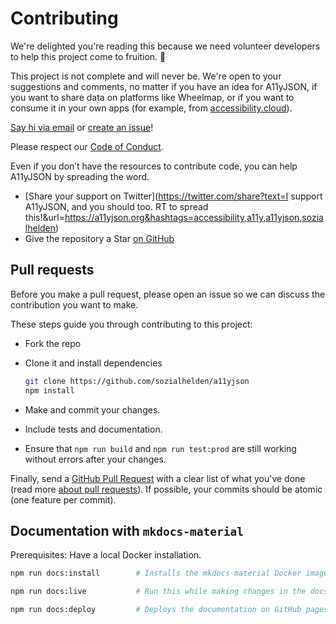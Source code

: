 # Contributing

We're delighted you're reading this because we need volunteer developers to help this project come
to fruition. 👏

This project is not complete and will never be. We're open to your suggestions and comments, no
matter if you have an idea for A11yJSON, if you want to share data on platforms like Wheelmap, or if you want to consume it in your own apps (for example, from
[accessibility.cloud](https://www.accessibility.cloud)).

[Say hi via email](mailto:support@accessibility.cloud) or [create an issue](https://github.com/sozialhelden/a11yjson/issues/new)!

Please respect our [Code of Conduct](https://github.com/sozialhelden/a11yjson/blob/master/code-of-conduct.md).

Even if you don’t have the resources to contribute code, you can help A11yJSON by spreading the word.

- [Share your support on Twitter](https://twitter.com/share?text=I support A11yJSON, and you should too. RT to spread this!&url=https://a11yjson.org&hashtags=accessibility,a11y,a11yjson,sozialhelden)
- Give the repository a Star [on GitHub](https://github.com/sozialhelden/a11yjson)

## Pull requests

Before you make a pull request, please open an issue so we can discuss the contribution you want to
make.

These steps guide you through contributing to this project:

- Fork the repo
- Clone it and install dependencies

    ```bash
    git clone https://github.com/sozialhelden/a11yjson
    npm install
    ```

- Make and commit your changes.
- Include tests and documentation.
- Ensure that `npm run build` and `npm run test:prod` are still working without errors after your changes.

Finally, send a [GitHub Pull Request](https://github.com/sozialhelden/a11yjson/compare?expand=1)
with a clear list of what you've done (read more [about pull
requests](https://help.github.com/articles/about-pull-requests/)). If possible, your commits should
be atomic (one feature per commit).

## Documentation with `mkdocs-material`

Prerequisites: Have a local Docker installation.

```bash
npm run docs:install        # Installs the mkdocs-material Docker image

npm run docs:live           # Run this while making changes in the docs/ Markdown files

npm run docs:deploy         # Deploys the documentation on GitHub pages
```
